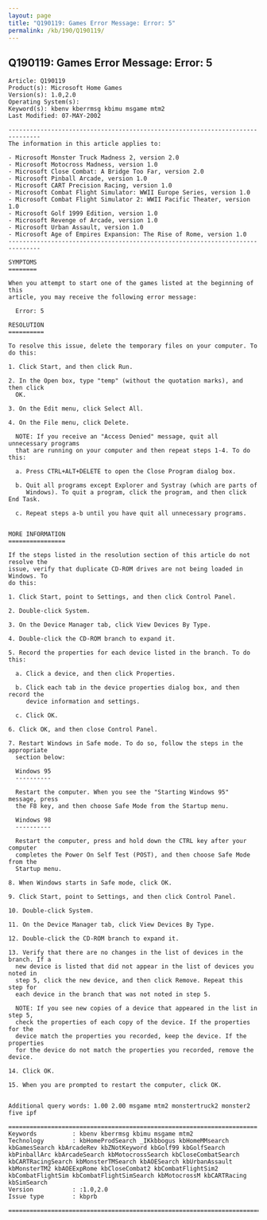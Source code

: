 ```yaml
---
layout: page
title: "Q190119: Games Error Message: Error: 5"
permalink: /kb/190/Q190119/
---
```


## Q190119: Games Error Message: Error: 5

	Article: Q190119
	Product(s): Microsoft Home Games
	Version(s): 1.0,2.0
	Operating System(s): 
	Keyword(s): kbenv kberrmsg kbimu msgame mtm2
	Last Modified: 07-MAY-2002
	
	-------------------------------------------------------------------------------
	The information in this article applies to:
	
	- Microsoft Monster Truck Madness 2, version 2.0 
	- Microsoft Motocross Madness, version 1.0 
	- Microsoft Close Combat: A Bridge Too Far, version 2.0 
	- Microsoft Pinball Arcade, version 1.0 
	- Microsoft CART Precision Racing, version 1.0 
	- Microsoft Combat Flight Simulator: WWII Europe Series, version 1.0 
	- Microsoft Combat Flight Simulator 2: WWII Pacific Theater, version 1.0 
	- Microsoft Golf 1999 Edition, version 1.0 
	- Microsoft Revenge of Arcade, version 1.0 
	- Microsoft Urban Assault, version 1.0 
	- Microsoft Age of Empires Expansion: The Rise of Rome, version 1.0 
	-------------------------------------------------------------------------------
	
	SYMPTOMS
	========
	
	When you attempt to start one of the games listed at the beginning of this
	article, you may receive the following error message:
	
	  Error: 5
	
	RESOLUTION
	==========
	
	To resolve this issue, delete the temporary files on your computer. To do this:
	
	1. Click Start, and then click Run.
	
	2. In the Open box, type "temp" (without the quotation marks), and then click
	  OK.
	
	3. On the Edit menu, click Select All.
	
	4. On the File menu, click Delete.
	
	  NOTE: If you receive an "Access Denied" message, quit all unnecessary programs
	  that are running on your computer and then repeat steps 1-4. To do this:
	
	  a. Press CTRL+ALT+DELETE to open the Close Program dialog box.
	
	  b. Quit all programs except Explorer and Systray (which are parts of
	     Windows). To quit a program, click the program, and then click End Task.
	
	  c. Repeat steps a-b until you have quit all unnecessary programs.
	
	
	MORE INFORMATION
	================
	
	If the steps listed in the resolution section of this article do not resolve the
	issue, verify that duplicate CD-ROM drives are not being loaded in Windows. To
	do this:
	
	1. Click Start, point to Settings, and then click Control Panel.
	
	2. Double-click System.
	
	3. On the Device Manager tab, click View Devices By Type.
	
	4. Double-click the CD-ROM branch to expand it.
	
	5. Record the properties for each device listed in the branch. To do this:
	
	  a. Click a device, and then click Properties.
	
	  b. Click each tab in the device properties dialog box, and then record the
	     device information and settings.
	
	  c. Click OK.
	
	6. Click OK, and then close Control Panel.
	
	7. Restart Windows in Safe mode. To do so, follow the steps in the appropriate
	  section below:
	
	  Windows 95
	  ----------
	
	  Restart the computer. When you see the "Starting Windows 95" message, press
	  the F8 key, and then choose Safe Mode from the Startup menu.
	
	  Windows 98
	  ----------
	
	  Restart the computer, press and hold down the CTRL key after your computer
	  completes the Power On Self Test (POST), and then choose Safe Mode from the
	  Startup menu.
	
	8. When Windows starts in Safe mode, click OK.
	
	9. Click Start, point to Settings, and then click Control Panel.
	
	10. Double-click System.
	
	11. On the Device Manager tab, click View Devices By Type.
	
	12. Double-click the CD-ROM branch to expand it.
	
	13. Verify that there are no changes in the list of devices in the branch. If a
	  new device is listed that did not appear in the list of devices you noted in
	  step 5, click the new device, and then click Remove. Repeat this step for
	  each device in the branch that was not noted in step 5.
	
	  NOTE: If you see new copies of a device that appeared in the list in step 5,
	  check the properties of each copy of the device. If the properties for the
	  device match the properties you recorded, keep the device. If the properties
	  for the device do not match the properties you recorded, remove the device.
	
	14. Click OK.
	
	15. When you are prompted to restart the computer, click OK.
	
	
	Additional query words: 1.00 2.00 msgame mtm2 monstertruck2 monster2 five ipf
	
	======================================================================
	Keywords          : kbenv kberrmsg kbimu msgame mtm2 
	Technology        : kbHomeProdSearch _IKkbbogus kbHomeMMsearch kbGamesSearch kbArcadeRev kbZNotKeyword kbGolf99 kbGolfSearch kbPinballArc kbArcadeSearch kbMotocrossSearch kbCloseCombatSearch kbCARTRacingSearch kbMonsterTMSearch kbAOESearch kbUrbanAssault kbMonsterTM2 kbAOEExpRome kbCloseCombat2 kbCombatFlightSim2 kbCombatFlightSim kbCombatFlightSimSearch kbMotocrossM kbCARTRacing kbSimSearch
	Version           : :1.0,2.0
	Issue type        : kbprb
	
	=============================================================================
	
